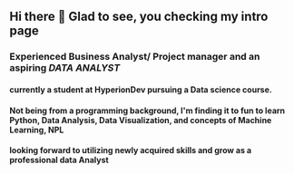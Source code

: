 ## Hi there 👋 Glad to see, you checking my intro page

### Experienced  Business Analyst/ Project manager and an aspiring **_DATA ANALYST_**

#### currently a student at HyperionDev pursuing a Data science course. 

#### Not being from a programming background, I'm finding it to fun to learn Python, Data Analysis, Data Visualization, and concepts of Machine Learning, NPL

#### looking forward to utilizing newly acquired skills and grow as a professional data Analyst

